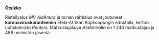 **Ótsikko**

Risteilyalus *MV AidAmira* ja toinen rahtialus ovat joutuneet **koronaviruskaranteeniin** Etelä-Afrikan *Kapkaupungin* edustalla, kertoo uutistoimisto *Reuters*. Matkustajalaiva *AidAmiralla* on 1 240 matkustajaa ja 486 miehistön jäsentä.
